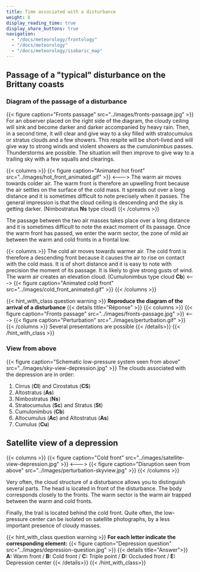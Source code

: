 ```yaml
---
title: Time associated with a disturbance
weight: 6
display_reading_time: true
display_share_buttons: true
navigation:
  - "/docs/meteorology/frontology"
  - "/docs/meteorology"
  - "/docs/meteorology/isobaric_map"
---
```

## Passage of a "typical" disturbance on the Brittany coasts
### Diagram of the passage of a disturbance
{{< figure caption="Fronts passage" src="../images/fronts-passage.jpg" >}}
For an observer placed on the right side of the diagram, the cloudy ceiling will sink and become darker and darker accompanied by heavy rain.
Then, in a second time, it will clear and give way to a sky filled with stratocumulus or stratus clouds and a few showers.
This respite will be short-lived and will give way to strong winds and violent showers as the cumulonimbus passes. Thunderstorms are possible.
The situation will then improve to give way to a trailing sky with a few squalls and clearings.

{{< columns >}}
{{< figure caption="Animated hot front" src="../images/hot_front_animated.gif" >}}
<--->
The warm air moves towards colder air.
The warm front is therefore an upwelling front because the air settles on the surface of the cold mass.
It spreads out over a long distance and it is sometimes difficult to note precisely when it passes.
The general impression is that the cloud ceiling is descending and the sky is getting darker. (Nimbostratus **Ns** type cloud)
{{< /columns >}}

The passage between the two air masses takes place over a long distance and it is sometimes difficult to note the exact moment of its passage.
Once the warm front has passed, we enter the warm sector, the zone of mild air between the warm and cold fronts in a frontal low.

{{< columns >}}
The cold air moves towards warmer air.
The cold front is therefore a descending front because it causes the air to rise on contact with the cold mass.
It is of short distance and it is easy to note with precision the moment of its passage.
It is likely to give strong gusts of wind.
The warm air creates an elevation cloud. (Cumulonimbus type cloud **Cb**)
<--->
{{< figure caption="Animated cold front" src="../images/cold_front_animated.gif" >}}
{{< /columns >}}

{{< hint_with_class question warning >}}
**Reproduce the diagram of the arrival of a disturbance**
{{< details title="Réponse" >}}
{{< columns >}}
{{< figure caption="Fronts passage" src="../images/fronts-passage.jpg" >}}
<--->
{{< figure caption="Perturbation" src="../images/perturbation.gif" >}}
{{< /columns >}}
Several presentations are possible
{{< /details>}}
{{< /hint_with_class >}}

### View from above
{{< figure caption="Schematic low-pressure system seen from above" src="../images/sky-view-depression.jpg" >}}
The clouds associated with the depression are in order:

1. Cirrus (**CI**) and Cirostatus (**CS**)
2. Altostratus (**As**)
3. Nimbostratus (**Ns**)
4. Stratocumulus (**Sc**) and Stratus (**St**)
5. Cumulonimbus (**Cb**)
6. Altocumulus (**Ac**) and Altostratus (**As**)
7. Cumulus (**Cu**)

## Satellite view of a depression
{{< columns >}}
{{< figure caption="Cold front" src="../images/satellite-view-depression.jpg" >}}
<--->
{{< figure caption="Disruption seen from above" src="../images/perturbation-skyview.jpg" >}}
{{< /columns >}}

Very often, the cloud structure of a disturbance allows you to distinguish several parts. The head is located in front of the disturbance.
The body corresponds closely to the fronts. The warm sector is the warm air trapped between the warm and cold fronts.

Finally, the trail is located behind the cold front.
Quite often, the low-pressure center can be isolated on satellite photographs, by a less important presence of cloudy masses.

{{< hint_with_class question warning >}}
**For each letter indicate the corresponding element:**
{{< figure caption="Depression question" src="../images/depression-question.jpg" >}}
{{< details title="Answer">}}
**A:** Warm front / **B:** Cold front / **C:** Triple point / **D:** Occluded front / **E:** Depression center
{{< /details>}}
{{< /hint_with_class>}}
